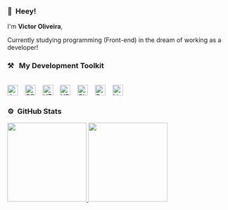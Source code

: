 ### 👋&nbsp;&nbsp;Heey!

I'm **Victor Oliveira**, 

Currently studying programming (Front-end) in the dream of working as a developer!
<br>
### ⚒&nbsp;&nbsp;&nbsp;My Development Toolkit
<br><img alt="JavaScript" title="JavaScript" src="https://user-images.githubusercontent.com/1680157/87443764-4af82c80-c5cc-11ea-82c2-c368ee12cf6d.png" height="24">&nbsp;&nbsp;&nbsp;&nbsp;<img alt="CSS" title="CSS" src="https://user-images.githubusercontent.com/1680157/87443759-4a5f9600-c5cc-11ea-8ae0-715433c1f781.png" height="24">&nbsp;&nbsp;&nbsp;&nbsp;<img alt="HTML" title="HTML" src="https://user-images.githubusercontent.com/1680157/87443762-4af82c80-c5cc-11ea-85cf-57be0e83c169.png" height="24">&nbsp;&nbsp;&nbsp;&nbsp;<img alt="VS Code" title="VS Code" src="https://user-images.githubusercontent.com/1680157/87443751-492e6900-c5cc-11ea-9854-f82d4d921133.png" height="24">&nbsp;&nbsp;&nbsp;&nbsp;<img alt="Git" title="Git" src="https://user-images.githubusercontent.com/1680157/87443755-49c6ff80-c5cc-11ea-954a-579f7c72873a.png" height="24">&nbsp;&nbsp;&nbsp;&nbsp;<img alt="Google Chrome" title="Google Chrome" src="https://user-images.githubusercontent.com/1680157/87443745-47fd3c00-c5cc-11ea-878f-44f34572775e.png" height="24">&nbsp;&nbsp;&nbsp;&nbsp;<img alt="Linux" title="Linux" src="https://raw.githubusercontent.com/jakeliny/jakeliny/master/images/linux.png" height="24"><br>

### ⚙️ &nbsp;GitHub Stats


<div>
<a href="https://github.com/vctrhugoop">
<img loading="lazy" height="180em" src="https://github-readme-stats.vercel.app/api/top-langs/?username=vctrhugoop&layout=compact&langs_count=7&theme=dracula"/>
<img loading="lazy" height="180em" src="https://github-readme-stats.vercel.app/api?username=vctrhugoop&show_icons=true&theme=dracula&include_all_commits=true&count_private=true"/>
</div>

